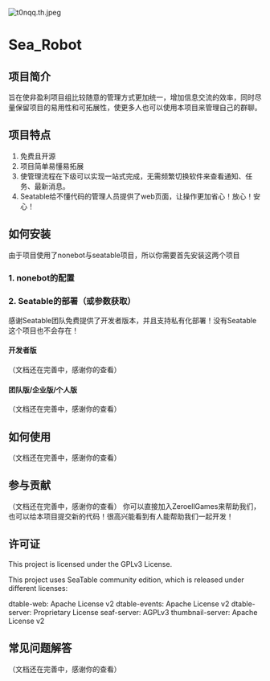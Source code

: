 
![t0nqq.th.jpeg](https://i.328888.xyz/2023/01/02/t0nqq.th.jpeg)

# Sea_Robot
## 项目简介
旨在使非盈利项目组比较随意的管理方式更加统一，增加信息交流的效率，同时尽量保留项目的易用性和可拓展性，使更多人也可以使用本项目来管理自己的群聊。
## 项目特点
1. 免费且开源
2. 项目简单易懂易拓展
3. 使管理流程在下级可以实现一站式完成，无需频繁切换软件来查看通知、任务、最新消息。
4. Seatable给不懂代码的管理人员提供了web页面，让操作更加省心！放心！安心！
## 如何安装
由于项目使用了nonebot与seatable项目，所以你需要首先安装这两个项目
### 1. nonebot的配置

### 2. Seatable的部署（或参数获取）
感谢Seatable团队免费提供了开发者版本，并且支持私有化部署！没有Seatable这个项目也不会存在！
#### 开发者版
（文档还在完善中，感谢你的查看）
#### 团队版/企业版/个人版
（文档还在完善中，感谢你的查看）
## 如何使用
（文档还在完善中，感谢你的查看）
## 参与贡献
（文档还在完善中，感谢你的查看）
你可以直接加入ZeroellGames来帮助我们，也可以给本项目提交新的代码！很高兴能看到有人能帮助我们一起开发！
## 许可证
This project is licensed under the GPLv3 License.

This project uses SeaTable community edition, which is released under different licenses:

dtable-web: Apache License v2
dtable-events: Apache License v2
dtable-server: Proprietary License
seaf-server: AGPLv3
thumbnail-server: Apache License v2

## 常见问题解答
（文档还在完善中，感谢你的查看）
